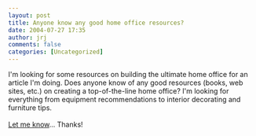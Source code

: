 ```yaml
---
layout: post
title: Anyone know any good home office resources?
date: 2004-07-27 17:35
author: jrj
comments: false
categories: [Uncategorized]
---
```

I'm looking for some resources on building the ultimate home office for an article I'm doing. Does anyone know of any good resources (books, web sites, etc.) on creating a top-of-the-line home office? I'm looking for everything from equipment recommendations to interior decorating and furniture tips.<br /><br /><a href="mailto:jrj@spamcop.net">Let me know</a>...  Thanks!
